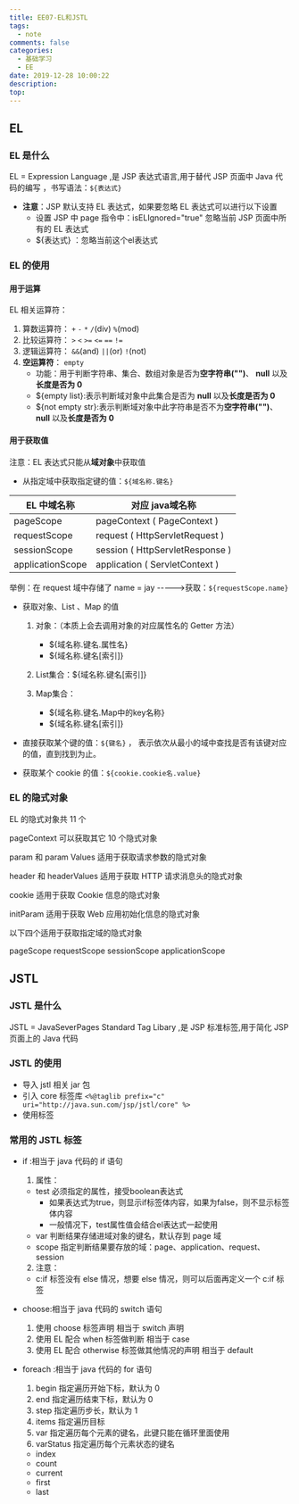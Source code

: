 ```yaml
---
title: EE07-EL和JSTL
tags:
  - note
comments: false
categories:
  - 基础学习
  - EE
date: 2019-12-28 10:00:22
description:
top:
---
```


## EL

### EL 是什么

EL = Expression Language ,是 JSP 表达式语言,用于替代 JSP 页面中 Java 代码的编写 ，书写语法：`${表达式}`

* **注意**：JSP 默认支持 EL 表达式，如果要忽略 EL 表达式可以进行以下设置
  * 设置 JSP 中 page 指令中：isELIgnored="true" 忽略当前  JSP  页面中所有的 EL 表达式
  * \${表达式} ：忽略当前这个el表达式

### EL 的使用

#### 用于运算

EL 相关运算符：
1. 算数运算符： `+` `-` `*` `/`(div) `%`(mod)
2. 比较运算符： `>` `<` `>=` `<=` `==` `!=`
3. 逻辑运算符： `&&`(and) `||`(or) `!`(not)
4. **空运算符**： `empty`
    * 功能：用于判断字符串、集合、数组对象是否为**空字符串("")**、 **null** 以及**长度是否为 0**
    * ${empty list}:表示判断域对象中此集合是否为 **null** 以及**长度是否为 0**
    * ${not empty str}:表示判断域对象中此字符串是否不为**空字符串("")**、 **null** 以及**长度是否为 0**


#### 用于获取值

注意：EL 表达式只能从**域对象**中获取值

* 从指定域中获取指定键的值：`${域名称.键名}`

| EL 中域名称 | 对应 java域名称 |
| ---------- | -------------- |
| pageScope  | pageContext ( PageContext )|
| requestScope  | request ( HttpServletRequest ) |
| sessionScope  | session ( HttpServletResponse ) |
| applicationScope  | application ( ServletContext )|

举例：在 request 域中存储了 name = jay ----->获取：`${requestScope.name}`

* 获取对象、List 、Map 的值
    1. 对象：（本质上会去调用对象的对应属性名的 Getter 方法）
        * ${域名称.键名.属性名}
        * ${域名称.键名[索引]}

    2. List集合：${域名称.键名[索引]}

    3. Map集合：
        * ${域名称.键名.Map中的key名称}
        * ${域名称.键名[索引]}

* 直接获取某个键的值：`${键名}` ， 表示依次从最小的域中查找是否有该键对应的值，直到找到为止。

* 获取某个 cookie 的值：`${cookie.cookie名.value}`


### EL 的隐式对象

EL 的隐式对象共 11 个

pageContext 可以获取其它 10 个隐式对象

param 和 param Values 适用于获取请求参数的隐式对象

header 和 headerValues 适用于获取 HTTP 请求消息头的隐式对象

cookie 适用于获取 Cookie 信息的隐式对象

initParam 适用于获取 Web 应用初始化信息的隐式对象

以下四个适用于获取指定域的隐式对象

pageScope 
requestScope
sessionScope
applicationScope
 
## JSTL

### JSTL 是什么

JSTL = JavaSeverPages Standard Tag Libary ,是 JSP 标准标签,用于简化
JSP 页面上的 Java 代码		

###  JSTL 的使用

* 导入 jstl 相关 jar 包
* 引入 core 标签库 `<%@taglib prefix="c" uri="http://java.sun.com/jsp/jstl/core" %>`
* 使用标签

### 常用的 JSTL 标签

* if :相当于 java 代码的 if 语句
  1. 属性：
    * test 必须指定的属性，接受boolean表达式
      * 如果表达式为true，则显示if标签体内容，如果为false，则不显示标签体内容
      * 一般情况下，test属性值会结合el表达式一起使用
    * var 判断结果存储进域对象的键名，默认存到 page 域
    * scope 指定判断结果要存放的域：page、application、request、session
  2. 注意：
    * c:if 标签没有 else 情况，想要 else 情况，则可以后面再定义一个 c:if 标签
* choose:相当于 java 代码的 switch 语句
  1. 使用 choose 标签声明         		        相当于 switch 声明
  2. 使用 EL 配合 when 标签做判断         		 相当于 case
  3. 使用 EL 配合 otherwise 标签做其他情况的声明    相当于 default

* foreach :相当于 java 代码的 for 语句
  1. begin 指定遍历开始下标，默认为 0
  2. end 指定遍历结束下标，默认为 0
  3. step 指定遍历步长，默认为 1
  4. items 指定遍历目标
  5. var 指定遍历每个元素的键名，此键只能在循环里面使用
  6. varStatus 指定遍历每个元素状态的键名
    * index
    * count
    * current
    * first
    * last
